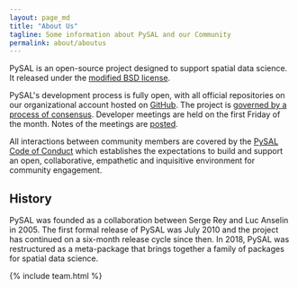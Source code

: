 ```yaml
---
layout: page_md
title: "About Us"
tagline: Some information about PySAL and our Community
permalink: about/aboutus
---
```


PySAL is an open-source project designed to support spatial data science. It released under the 
[modified BSD license](https://github.com/pysal/pysal/blob/master/LICENSE.txt).

PySAL's development process is fully open, with all official repositories on our
organizational account hosted on [GitHub](http://github.com/pysal). The project
is [governed by a process of consensus](https://github.com/pysal/governance).
Developer meetings are held on the first Friday of the month. Notes of the
meetings are [posted](https://github.com/pysal/pysal/wiki/Developer-meetings).

All interactions between community members are covered by the [PySAL Code of Conduct](https://github.com/pysal/governance/blob/master/conduct/code_of_conduct.rst) which establishes the expectations to build and support an open, collaborative, empathetic and inquisitive environment for community engagement.

## History

PySAL was founded as a collaboration between Serge Rey and Luc Anselin in 2005. The first formal release of PySAL was July 2010 and the project has continued on a six-month release cycle since then. In 2018, PySAL was restructured as a meta-package that brings together a family of packages for spatial data science.

{% include team.html %}


